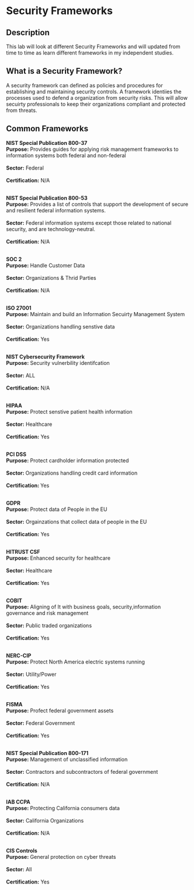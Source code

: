 # Security Frameworks
<h2>Description</h2>
This lab will look at different Security Frameworks and will updated from time to time as learn different frameworks in my independent studies. <br>
<h2>What is a Security Framework?</h2>
A security framework can defined as policies and procedures for establishing and maintaining security controls. A framework identiies the processes used to defend a organization from security risks. This will allow secuirty professionals to keep their organizations compliant and protected from threats. 
<br />
<h2>Common Frameworks</h2>

<strong> NIST Special Publication 800-37</strong> <br />
<strong> Purpose:</strong> Provides guides for applying risk management frameworks to information systems both federal and non-federal<br /><br />
<strong> Sector:</strong> Federal<br /><br />
<strong> Certification:</strong> N/A<br /><br />

<strong>NIST Special Publication 800-53</strong> <br />
<strong> Purpose:</strong> Provides a list of controls that support the development of secure and resilient federal information systems. <br /><br />
<strong> Sector:</strong> Federal information systems except those related to national security, and are technology-neutral.<br /><br />
<strong> Certification:</strong> N/A <br /><br />

<strong>SOC 2</strong> <br />
<strong> Purpose:</strong> Handle Customer Data<br /><br />
<strong> Sector:</strong> Organizations & Thrid Parties <br /><br />
<strong> Certification:</strong> N/A <br /><br />

<strong>ISO 27001</strong> <br />
<strong> Purpose:</strong> Maintain and build an Information Secuirty Management System<br /><br />
<strong> Sector:</strong> Organizations handling senstive data<br /><br />
<strong> Certification:</strong> Yes<br /><br />

<strong>NIST Cybersecurity Framework</strong> <br />
<strong> Purpose:</strong> Security vulnerbility identifcation <br /><br />
<strong> Sector:</strong> ALL <br /><br />
<strong> Certification:</strong> N/A<br /><br />

<strong>HIPAA</strong> <br />
<strong> Purpose:</strong> Protect senstive patient health information<br /><br />
<strong> Sector:</strong> Healthcare <br /><br />
<strong> Certification:</strong> Yes <br /><br />

<strong>PCI DSS</strong> <br />
<strong> Purpose:</strong> Protect cardholder information protected<br /><br />
<strong> Sector: </strong>Organizations handling credit card information<br /><br />
<strong> Certification: </strong>Yes <br /><br />

<strong>GDPR</strong> <br />
<strong> Purpose:</strong> Protect data of People in the EU <br /><br />
<strong> Sector:</strong> Orgainzations that collect data of people in the EU<br /><br />
<strong> Certification:</strong> Yes <br /><br />

<strong>HITRUST CSF</strong> <br />
<strong> Purpose:</strong> Enhanced security for healthcare<br /><br />
<strong> Sector:</strong> Healthcare<br /><br />
<strong> Certification:</strong> Yes<br /><br />

<strong>COBIT</strong> <br />
<strong> Purpose:</strong> Aligning of It with business goals, security,information governance and risk management <br /><br />
<strong> Sector:</strong> Public traded organizations<br /><br />
<strong> Certification:</strong> Yes<br /><br />

<strong>NERC-CIP</strong> <br />
<strong> Purpose:</strong> Protect North America electric systems running <br /><br />
<strong> Sector:</strong> Utility/Power<br /><br />
<strong> Certification:</strong> Yes<br /><br />

<strong>FISMA</strong> <br />
<strong> Purpose:</strong> Profect federal government assets<br /><br />
<strong> Sector:</strong> Federal Government<br /><br />
<strong> Certification:</strong> Yes<br /><br />

<strong>NIST Special Publication 800-171</strong> <br />
<strong> Purpose:</strong> Management of unclassified information <br /><br />
<strong> Sector:</strong> Contractors and subcontractors of federal government<br /><br />
<strong> Certification:</strong> N/A<br /><br />

<strong>IAB CCPA</strong> <br />
<strong> Purpose:</strong> Protecting California consumers data<br /><br />
<strong> Sector:</strong> California Organizations <br /><br />
<strong> Certification:</strong> N/A <br /><br />

<strong>CIS Controls</strong> <br />
<strong> Purpose:</strong> General protection on cyber threats<br /><br />
<strong> Sector:</strong> All <br /><br />
<strong> Certification:</strong> Yes<br /><br />
